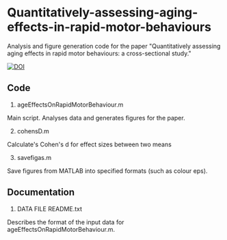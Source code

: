# Quantitatively-assessing-aging-effects-in-rapid-motor-behaviours
Analysis and figure generation code for the paper "Quantitatively assessing aging effects in rapid motor behaviours: a cross-sectional study."

[![DOI](https://zenodo.org/badge/460133205.svg)](https://zenodo.org/badge/latestdoi/460133205)

## Code
1. ageEffectsOnRapidMotorBehaviour.m

Main script. Analyses data and generates figures for the paper.

2. cohensD.m

Calculate's Cohen's d for effect sizes between two means

3. savefigas.m

Save figures from MATLAB into specified formats (such as colour eps).

## Documentation
1. DATA FILE README.txt

Describes the format of the input data for ageEffectsOnRapidMotorBehaviour.m.
